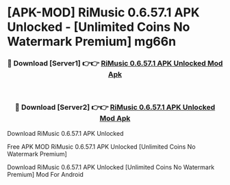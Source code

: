 # [APK-MOD] RiMusic 0.6.57.1 APK Unlocked - [Unlimited Coins No Watermark Premium] mg66n



<div align="center">
<h3>🔴 Download [Server1] 👉👉 <a href="https://momento.my/?title=RiMusic_0.6.57.1_APK_Unlocked">RiMusic 0.6.57.1 APK Unlocked Mod Apk</a></h3><br>

<h3>🔴 Download [Server2] 👉👉 <a href="https://momento.my/?title=RiMusic_0.6.57.1_APK_Unlocked">RiMusic 0.6.57.1 APK Unlocked Mod Apk</a></h3>
</div>



Download RiMusic 0.6.57.1 APK Unlocked 

Free APK MOD RiMusic 0.6.57.1 APK Unlocked [Unlimited Coins No Watermark Premium]

Download RiMusic 0.6.57.1 APK Unlocked [Unlimited Coins No Watermark Premium] Mod For Android
